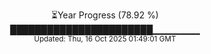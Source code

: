<p align="center">
⏳Year Progress (78.92 %) <br>
███████████████████████▁▁▁▁▁▁▁ <br>
<sub>Updated: Thu, 16 Oct 2025 01:49:01 GMT</sub>
</p>


